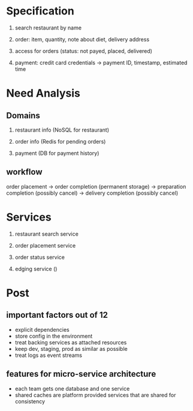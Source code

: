 # Specification

1. search restaurant by name

2. order: item, quantity, note about diet, delivery address

3. access for orders (status: not payed, placed, delivered)

4. payment: credit card credentials -> payment ID, timestamp, estimated time

# Need Analysis

## Domains
1. restaurant info (NoSQL for restaurant)

2. order info (Redis for pending orders)

3. payment (DB for payment history)


## workflow
order placement -> order completion (permanent storage) 
-> preparation completion (possibly cancel) -> delivery completion (possibly cancel)


# Services

1. restaurant search service

2. order placement service

3. order status service

4. edging service ()

# Post
## important factors out of 12
+ explicit dependencies
+ store config in the environment
+ treat backing services as attached resources
+ keep dev, staging, prod as similar as possible
+ treat logs as event streams

## features for micro-service architecture
+ each team gets one database and one service
+ shared caches are platform provided services that are shared for consistency